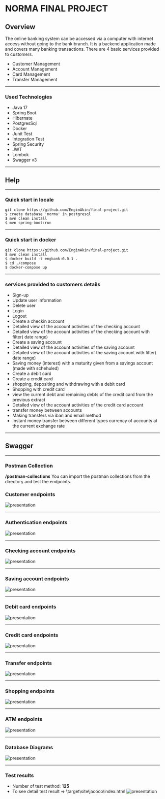 # NORMA FINAL PROJECT

## Overview

The online banking system can be accessed via a computer with internet access without going to the bank branch.
It is a backend application made and covers many banking transactions.
There are 4 basic services provided to customers.

* Customer Management
* Account Management
* Card Management
* Transfer Management

----

### Used Technologies

* Java 17
* Spring Boot
* Hibernate
* PostgresSql
* Docker
* Junit Test
* Integration Test
* Spring Security
* JWT
* Lombok
* Swagger v3

---

## Help

---

### Quick start in locale

```
git clone https://github.com/EnginAkin/final-project.git
$ craete database 'norma' in postgresql
$ mvn clean install
$ mvn spring-boot:run
```

----

### Quick start in docker

```
git clone https://github.com/EnginAkin/final-project.git
$ mvn clean install
$ docker build -t engbank:0.0.1 .
$ cd ./compose
$ docker-compose up
```

----

### services provided to customers details

* Sign-up
* Update user information
* Delete user
* Login
* Logout
* Create a checkin account
* Detailed view of the account activities of the checking account
* Detailed view of the account activities of the checking account with filter(
  date range)
* Create a saving account
* Detailed view of the account activities of the saving account
* Detailed view of the account activities of the saving account with filter(
  date range)
* Saving money (interest) with a maturity given from a savings account (made with schehuled)
* Create a debit card
* Create a credit card
* shopping, depositing and withdrawing with a debit card
* Shopping with credit card
* view the current debt and remaining debts of the credit card from the previous extract
* Detailed view of the account activities of the credit card account
* transfer money between accounts
* Making transfers via iban and email method
* Instant money transfer between different types currency of accounts at the current exchange rate

---

## Swagger

---------

### Postman Collection

**/postman-collections** You can import the postman collections from the directory and test the endpoints.

### Customer endpoints

![presentation](screen-shoots/swagger-end-points/user-end-points.PNG)

------------

### Authentication endpoints

![presentation](screen-shoots/swagger-end-points/authentication-end-points.PNG)

------------

### Checking account endpoints

![presentation](screen-shoots/swagger-end-points/checking-account-end-points.PNG)

------------

### Saving account endpoints

![presentation](screen-shoots/swagger-end-points/saving-account-end-points.PNG)

------------

### Debit card endpoints

![presentation](screen-shoots/swagger-end-points/debit-cards-end-points.PNG)

------------

### Credit card endpoints

![presentation](screen-shoots/swagger-end-points/credit-card-end-points.PNG)

------------

### Transfer endpoints

![presentation](screen-shoots/swagger-end-points/transfer-end-points.PNG)

------------

### Shopping endpoints

![presentation](screen-shoots/swagger-end-points/shopping-end-points.PNG)

------------

### ATM endpoints

![presentation](screen-shoots/swagger-end-points/atm-end-points.PNG)

---------

### Database Diagrams

![presentation](screen-shoots/table-diagrams/database-diagram.png)

---

### Test results

* Number of test method: **125**
* To see detail test result =>  \target\site\jacoco\index.html
  ![presentation](screen-shoots/test-coverage/coverage-project.PNG)
